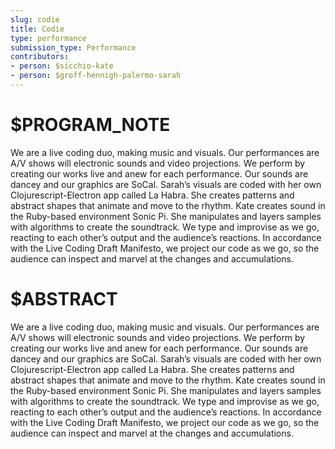 ```yaml
---
slug: codie
title: Codie
type: performance
submission_type: Performance
contributors:
- person: $sicchio-kate
- person: $groff-hennigh-palermo-sarah
---
```


# $PROGRAM_NOTE

We are a live coding duo, making music and visuals. Our performances are A/V shows will electronic sounds and video projections. We perform by creating our works live and anew for each performance. Our sounds are dancey and our graphics are SoCal. Sarah’s visuals are coded with her own Clojurescript-Electron app called La Habra. She creates patterns and abstract shapes that animate and move to the rhythm. Kate creates sound in the Ruby-based environment Sonic Pi. She manipulates and layers samples with algorithms to create the soundtrack. We type and improvise as we go, reacting to each other’s output and the audience’s reactions. In accordance with the Live Coding Draft Manifesto, we project our code as we go, so the audience can inspect and marvel at the changes and accumulations.

# $ABSTRACT

We are a live coding duo, making music and visuals. Our performances are A/V shows will electronic sounds and video projections. We perform by creating our works live and anew for each performance. Our sounds are dancey and our graphics are SoCal. Sarah’s visuals are coded with her own Clojurescript-Electron app called La Habra. She creates patterns and abstract shapes that animate and move to the rhythm. Kate creates sound in the Ruby-based environment Sonic Pi. She manipulates and layers samples with algorithms to create the soundtrack. We type and improvise as we go, reacting to each other’s output and the audience’s reactions. In accordance with the Live Coding Draft Manifesto, we project our code as we go, so the audience can inspect and marvel at the changes and accumulations.